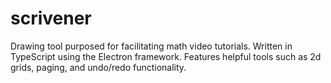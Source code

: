 # scrivener
Drawing tool purposed for facilitating math video tutorials. Written in TypeScript using the Electron framework. Features helpful tools such as 2d grids, paging, and undo/redo functionality.
